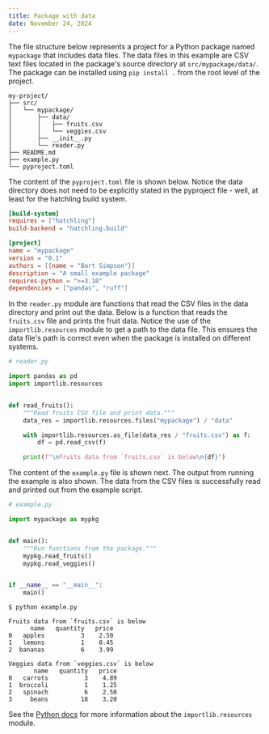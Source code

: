 ```yaml
---
title: Package with data
date: November 24, 2024
---
```


The file structure below represents a project for a Python package named `mypackage` that includes data files. The data files in this example are CSV text files located in the package's source directory at `src/mypackage/data/`. The package can be installed using `pip install .` from the root level of the project.

```text
my-project/
├── src/
│   └── mypackage/
│       ├── data/
│       │   ├── fruits.csv
│       │   └── veggies.csv
│       ├── __init__.py
│       └── reader.py
├── README.md
├── example.py
└── pyproject.toml
```

The content of the `pyproject.toml` file is shown below. Notice the data directory does not need to be explicitly stated in the pyproject file - well, at least for the hatchling build system.

```toml
[build-system]
requires = ["hatchling"]
build-backend = "hatchling.build"

[project]
name = "mypackage"
version = "0.1"
authors = [{name = "Bart Simpson"}]
description = "A small example package"
requires-python = ">=3.10"
dependencies = ["pandas", "ruff"]
```

In the `reader.py` module are functions that read the CSV files in the data directory and print out the data. Below is a function that reads the `fruits.csv` file and prints the fruit data. Notice the use of the `importlib.resources` module to get a path to the data file. This ensures the data file's path is correct even when the package is installed on different systems.

```python
# reader.py

import pandas as pd
import importlib.resources


def read_fruits():
    """Read fruits CSV file and print data."""
    data_res = importlib.resources.files("mypackage") / "data"

    with importlib.resources.as_file(data_res / "fruits.csv") as f:
        df = pd.read_csv(f)

    print(f"\nFruits data from `fruits.csv` is below\n{df}")
```

The content of the `example.py` file is shown next. The output from running the example is also shown. The data from the CSV files is successfully read and printed out from the example script.

```python
# example.py

import mypackage as mypkg


def main():
    """Run functions from the package."""
    mypkg.read_fruits()
    mypkg.read_veggies()


if __name__ == "__main__":
    main()
```

```console
$ python example.py

Fruits data from `fruits.csv` is below
      name   quantity   price
0   apples          3    2.50
1   lemons          1    0.45
2  bananas          6    3.99

Veggies data from `veggies.csv` is below
       name   quantity   price
0   carrots          3    4.89
1  broccoli          1    1.25
2   spinach          6    2.50
3     beans         18    3.20
```

See the [Python docs](https://docs.python.org/3/library/importlib.resources.html) for more information about the `importlib.resources` module.

